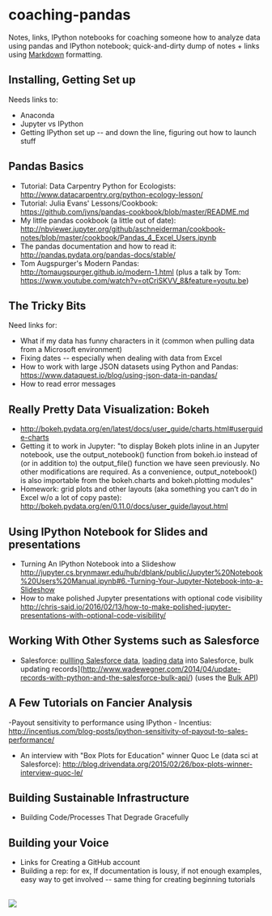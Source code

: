 # coaching-pandas
Notes, links, IPython notebooks for coaching someone how to analyze data using pandas and IPython notebook; quick-and-dirty dump of notes + links using [Markdown](https://github.com/adam-p/markdown-here/wiki/Markdown-Cheatsheet#tables) formatting.

## Installing, Getting Set up
Needs links to:
- Anaconda
- Jupyter vs IPython
- Getting IPython set up -- and down the line, figuring out how to launch stuff


## Pandas Basics
- Tutorial:  Data Carpentry Python for Ecologists: http://www.datacarpentry.org/python-ecology-lesson/
- Tutorial:  Julia Evans' Lessons/Cookbook:  https://github.com/jvns/pandas-cookbook/blob/master/README.md
- My little pandas cookbook (a little out of date): http://nbviewer.jupyter.org/github/aschneiderman/cookbook-notes/blob/master/cookbook/Pandas_4_Excel_Users.ipynb
- The pandas documentation and how to read it: http://pandas.pydata.org/pandas-docs/stable/
- Tom Augspurger's Modern Pandas:  http://tomaugspurger.github.io/modern-1.html  (plus a talk by Tom:  https://www.youtube.com/watch?v=otCriSKVV_8&feature=youtu.be)

## The Tricky Bits
Need links for:
- What if my data has funny characters in it (common when pulling data from a Microsoft environment)
- Fixing dates -- especially when dealing with data from Excel
- How to work with large JSON datasets using Python and Pandas: https://www.dataquest.io/blog/using-json-data-in-pandas/
- How to read error messages

## Really Pretty Data Visualization:  Bokeh
- http://bokeh.pydata.org/en/latest/docs/user_guide/charts.html#userguide-charts
- Getting it to work in Jupyter:  "to display Bokeh plots inline in an Jupyter notebook, use the output_notebook() function from bokeh.io instead of (or in addition to) the output_file() function we have seen previously. No other modifications are required.  As a convenience, output_notebook() is also importable from the bokeh.charts and bokeh.plotting modules"
- Homework: grid plots and other layouts (aka something you can’t do in Excel w/o a lot of copy paste): http://bokeh.pydata.org/en/0.11.0/docs/user_guide/layout.html

## Using IPython Notebook for Slides and presentations
- Turning An IPython Notebook into a Slideshow  http://jupyter.cs.brynmawr.edu/hub/dblank/public/Jupyter%20Notebook%20Users%20Manual.ipynb#6.-Turning-Your-Jupyter-Notebook-into-a-Slideshow
- How to make polished Jupyter presentations with optional code visibility  http://chris-said.io/2016/02/13/how-to-make-polished-jupyter-presentations-with-optional-code-visibility/

## Working With Other Systems such as Salesforce
- Salesforce: [pullling Salesforce data](https://plot.ly/python/salesforce/), [loading data](https://medium.com/@AnnaCrotty2/using-pandas-and-python-to-import-data-into-salesforce-118f39cd718b#.4n97tzgkk) into Salesforce, bulk updating records](http://www.wadewegner.com/2014/04/update-records-with-python-and-the-salesforce-bulk-api/) (uses the [Bulk API](https://developer.salesforce.com/forums/?id=906F0000000MH43IAG))


## A Few Tutorials on Fancier Analysis
-Payout sensitivity to performance using IPython - Incentius: http://incentius.com/blog-posts/ipython-sensitivity-of-payout-to-sales-performance/
- An interview with "Box Plots for Education" winner Quoc Le (data sci at Salesforce): http://blog.drivendata.org/2015/02/26/box-plots-winner-interview-quoc-le/


## Building Sustainable Infrastructure
- Building Code/Processes That Degrade Gracefully


## Building your Voice
-  Links for Creating a GitHub account
- Building a rep:  for ex, If documentation is lousy, if not enough examples, easy way to get involved -- same thing for creating beginning tutorials



<br/><img src="http://beej.us/graffiti/archive/pandagun/pandagun.svg">
